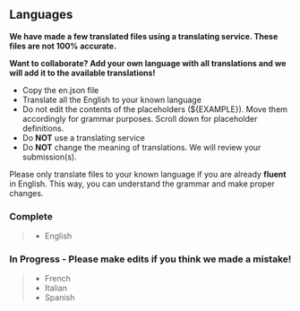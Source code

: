 ## Languages

**We have made a few translated files using a translating service. These files are __not__ 100% accurate.**

**Want to collaborate? Add your own language with all translations and we will add it to the available translations!**
- Copy the en.json file
- Translate all the English to your known language
- Do not edit the contents of the placeholders (${EXAMPLE}). Move them accordingly for grammar purposes. Scroll down for placeholder definitions.
- Do **NOT** use a translating service
- Do **NOT** change the meaning of translations. We will review your submission(s).

Please only translate files to your known language if you are already **fluent** in English. This way, you can understand the grammar and make proper changes.

### Complete
> - English

### In Progress - Please make edits if you think we made a mistake!
> - French
> - Italian
> - Spanish
